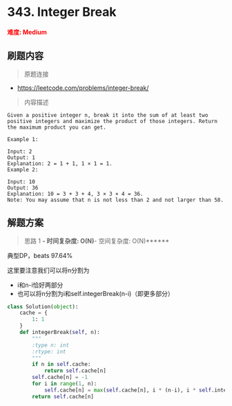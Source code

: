 # 343. Integer Break

**<font color=red>难度: Medium</font>**

## 刷题内容

> 原题连接

* https://leetcode.com/problems/integer-break/

> 内容描述

```
Given a positive integer n, break it into the sum of at least two positive integers and maximize the product of those integers. Return the maximum product you can get.

Example 1:

Input: 2
Output: 1
Explanation: 2 = 1 + 1, 1 × 1 = 1.
Example 2:

Input: 10
Output: 36
Explanation: 10 = 3 + 3 + 4, 3 × 3 × 4 = 36.
Note: You may assume that n is not less than 2 and not larger than 58.
```

## 解题方案

> 思路 1
******- 时间复杂度: O(N)******- 空间复杂度: O(N)******

典型DP，beats 97.64%

这里要注意我们可以将n分割为
- i和n-i恰好两部分
- 也可以将n分割为i和self.integerBreak(n-i)（即更多部分）



```python
class Solution(object):
    cache = {
        1: 1
    }
    def integerBreak(self, n):
        """
        :type n: int
        :rtype: int
        """
        if n in self.cache:
            return self.cache[n]
        self.cache[n] = -1
        for i in range(1, n):
            self.cache[n] = max(self.cache[n], i * (n-i), i * self.integerBreak(n-i))
        return self.cache[n] 
```













